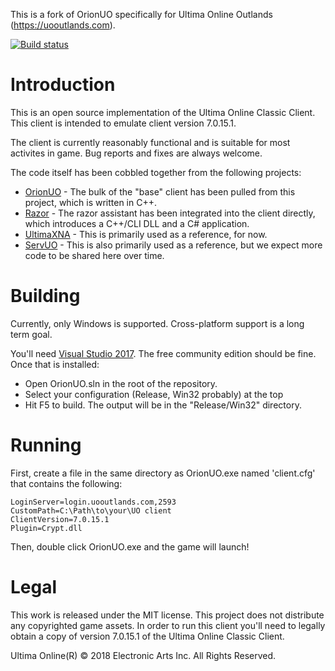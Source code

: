 This is a fork of OrionUO specifically for Ultima Online Outlands (https://uooutlands.com).

[![Build status](https://ci.appveyor.com/api/projects/status/wa98hrfsr6rag1rl/branch/master?svg=true)](https://ci.appveyor.com/project/jaedan/classicuo/branch/master)

# Introduction

This is an open source implementation of the Ultima Online Classic Client. This client is intended to emulate client version 7.0.15.1.

The client is currently reasonably functional and is suitable for most activites in game. Bug reports and fixes are always welcome.

The code itself has been cobbled together from the following projects:

* [OrionUO](https://github.com/hotride/orionuo) - The bulk of the "base" client has been pulled from this project, which is written in C++.
* [Razor](https://github.com/msturgill/razor) - The razor assistant has been integrated into the client directly, which introduces a C++/CLI DLL and a C# application.
* [UltimaXNA](https://github.com/ZaneDubya/UltimaXNA) - This is primarily used as a reference, for now.
* [ServUO](https://github.com/servuo/servuo) - This is also primarily used as a reference, but we expect more code to be shared here over time.

# Building

Currently, only Windows is supported. Cross-platform support is a long term goal.

You'll need [Visual Studio 2017](https://www.visualstudio.com/downloads/). The free community edition should be fine. Once that
is installed:

- Open OrionUO.sln in the root of the repository.
- Select your configuration (Release, Win32 probably) at the top
- Hit F5 to build. The output will be in the "Release/Win32" directory.

# Running

First, create a file in the same directory as OrionUO.exe named 'client.cfg' that contains the following:

~~~
LoginServer=login.uooutlands.com,2593
CustomPath=C:\Path\to\your\UO client
ClientVersion=7.0.15.1
Plugin=Crypt.dll
~~~

Then, double click OrionUO.exe and the game will launch!

# Legal

This work is released under the MIT license. This project does not distribute any copyrighted game assets. In order to run this client you'll need to legally obtain a copy of version 7.0.15.1 of the Ultima Online Classic Client.

Ultima Online(R) © 2018 Electronic Arts Inc. All Rights Reserved.